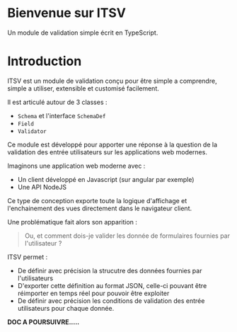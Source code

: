 # Bienvenue sur ITSV
Un module de validation simple écrit en TypeScript.


# Introduction
ITSV est un module de validation conçu pour être simple a comprendre, simple a utiliser, extensible et customisé facilement.


Il est articulé autour de 3 classes :
 - `Schema` et l'interface `SchemaDef`
 - `Field`
 - `Validator`

Ce module est développé pour apporter une réponse à la question de la validation des entrée utilisateurs sur les applications web modernes.

Imaginons une application web moderne avec :
 - Un client développé en Javascript (sur angular par exemple)
 - Une API NodeJS

Ce type de conception exporte toute la logique d'affichage et l'enchainement des vues directement dans le navigateur client.

Une problématique fait alors son apparition :

> Ou, et comment dois-je valider les donnée de formulaires fournies par l'utilisateur ?

ITSV permet :
 - De définir avec précision la strucutre des données fournies par l'utilisateurs
 - D'exporter cette définition au format JSON, celle-ci pouvant être réimporter en temps réel pour pouvoir être exploiter
 - De définir avec précision les conditions de validation des entrée utilisateurs pour chaque donnée.

**DOC A POURSUIVRE.....**